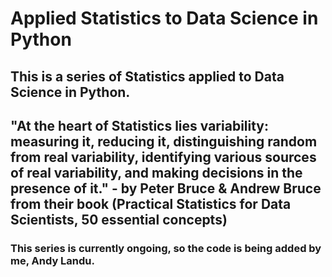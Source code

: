 # Applied Statistics to Data Science in Python
## This is a series of Statistics applied to Data Science in Python.
## "At the heart of Statistics lies variability: measuring it, reducing it, distinguishing random from real variability, identifying various sources of real variability, and making decisions in the presence of it." - by Peter Bruce & Andrew Bruce from their book (Practical Statistics for Data Scientists, 50 essential concepts)
### This series is currently ongoing, so the code is being added by me, Andy Landu.
